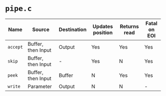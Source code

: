 # `pipe.c`

|Name|Source|Destination|Updates position|Returns read|Fatal on EOI|
|---|---|---|---|---|---|
|`accept`|Buffer, then Input|Output|Yes|Yes|Yes|
|`skip`|Buffer, then Input|-|Yes|N|Yes|
|`peek`|Buffer, then Input|Buffer|N|Yes|Yes|
|`write`|Parameter|Output|N|N|-|
